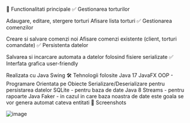 🍰 Functionalitati principale
✅ Gestionarea torturilor

Adaugare, editare, stergere torturi
Afisare lista torturi
✅ Gestionarea comenzilor

Creare si salvare comenzi noi
Afisare comenzi existente (client, torturi comandate)
✅ Persistenta datelor

Salvarea si incarcare automata a datelor folosind fisiere serializate
✅ Interfata grafica user-friendly

Realizata cu Java Swing
🛠️ Tehnologii folosite
Java 17
JavaFX
OOP - Programare Orientata pe Obiecte
Serializare/Deserializare pentru persistarea datelor
SQLite - pentru baza de date
Java 8 Streams - pentru rapoarte
Java Faker - in cazul in care baza noastra de date este goala se vor genera automat cateva entitati
📸 Screenshots

![image](https://github.com/user-attachments/assets/76687d19-7016-47be-ba68-4ebc5bc0f935)
